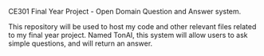 CE301 Final Year Project - Open Domain Question and Answer system.

This repository will be used to host my code and other relevant files related to my final year project.
Named TonAI, this system will allow users to ask simple questions, and will return an answer.
